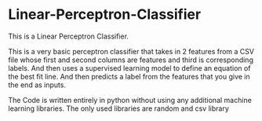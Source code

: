 # Linear-Perceptron-Classifier
This is a Linear Perceptron Classifier. 

This is a very basic perceptron classifier that takes in 2 features from a CSV file whose first and second columns are features and third is corresponding labels. And then uses a supervised learning model to define an equation of the best fit line. And then predicts a label from the features that you give in the end as inputs.

The Code is written entirely in python without using any additional machine learning libraries.
The only used libraries are random and csv library
